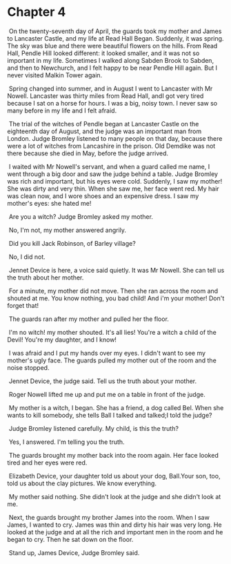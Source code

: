 # Chapter 4

​	On the twenty-seventh day of April, the guards took my mother and James to Lancaster Castle, and my life at Read Hall Began. Suddenly, it was spring. The sky was blue and there were beautiful flowers on the hills. From Read Hall, Pendle Hill looked different: it looked smaller, and it was not so important in my life. Sometimes I walked along Sabden Brook to Sabden, and then to Newchurch, and I felt happy to be near Pendle Hill again. But I never visited Malkin Tower again.

​	Spring changed into summer, and in August I went to Lancaster with Mr Nowell. Lancaster was thirty miles from Read Hall, andI got very tired because I sat on a horse for hours. I was a big, noisy town. I never saw so many before in my life and I felt afraid.

​	The trial of the witches of Pendle began at Lancaster Castle on the eighteenth day of August, and the judge was an important man from London. Judge Bromley listened to many people on that day, because there were a lot of witches from Lancashire in the prison. Old Demdike was not there because she died in May, before the judge arrived.

​	I waited with Mr Nowell's servant, and when a guard called me name, I went through a big door and saw the judge behind a table. Judge Bromley was rich and important, but his eyes were cold. Suddenly, I saw my mother! She was dirty and very thin. When she saw me, her face went red. My hair was clean now, and I wore shoes and an expensive dress. I saw my mother's eyes: she hated me!

​	Are you a witch? Judge Bromley asked my mother.

​	No, I'm not, my mother answered angrily.

​	Did you kill Jack Robinson, of Barley village?

​	No, I did not.

​	Jennet Device is here, a voice said quietly. It was Mr Nowell. She can tell us the truth about her mother.

​	For a minute, my mother did not move. Then she ran across the room and shouted at me. You know nothing, you bad child! And i'm your mother! Don't forget that!

​	The guards ran after my mother and pulled her the floor.

​	I'm no witch! my mother shouted. It's all lies! You're a witch a child of the Devil! You're my daughter, and I know!

​	I was afraid and I put my hands over my eyes. I didn't want to see my mother's ugly face. The guards pulled my mother out of the room and the noise stopped.

​	Jennet Device, the judge said. Tell us the truth about your mother.

​	Roger Nowell lifted me  up and put me on a table in front of the judge.

​	My mother is a witch, I began. She has a friend, a dog called Bel. When she wants to kill somebody, she tells Ball I talked and talked;I told the judge?

​	Judge Bromley listened carefully. My child, is this the truth?

​	Yes, I answered. I'm telling you the truth.

​	The guards brought my mother back into the room again. Her face looked tired and her eyes were red.

​	Elizabeth Device, your daughter told us about your dog, Ball.Your son, too, told us about the clay pictures. We know everything.

​	My mother said nothing. She didn't look at the judge and she didn't look at me.

​	Next, the guards brought my brother James into the room. When I saw James, I wanted to cry. James was thin and dirty his hair was very long. He looked at the judge and at all the rich and important men in the room and he began to cry. Then he sat down on the floor.

​	Stand up, James Device, Judge Bromley said.

